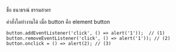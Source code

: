 ชื่อ ธนาธรณ์ ธรรมสาคร 

คำสั่งใดทำงานได้ เมื่อ button คือ element button

```
button.addEventListener('click', () => alert('1'));  // (1)
button.removeEventListener('click', () => alert('1')); // (2)
button.onclick = () => alert(2); // (3)
```
<!-- คำสั่ง 3 ทำงานได้ -->